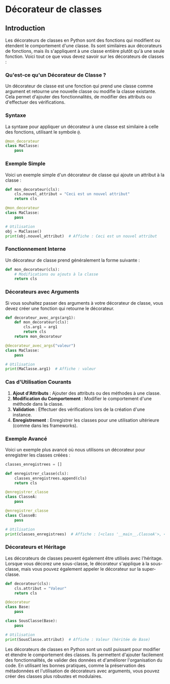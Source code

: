 # Décorateur de classes

## Introduction
Les décorateurs de classes en Python sont des fonctions qui modifient
ou étendent le comportement d'une classe. Ils sont similaires aux décorateurs
de fonctions, mais ils s'appliquent à une classe entière plutôt
qu'à une seule fonction. Voici tout ce que vous devez savoir
sur les décorateurs de classes :

### Qu'est-ce qu'un Décorateur de Classe ?

Un décorateur de classe est une fonction qui prend une classe
comme argument et retourne une nouvelle classe ou modifie la classe existante.
Cela permet d'ajouter des fonctionnalités, de modifier des attributs
ou d'effectuer des vérifications.

### Syntaxe

La syntaxe pour appliquer un décorateur à une classe est similaire
à celle des fonctions, utilisant le symbole `@`.

```python
@mon_decorateur
class MaClasse:
    pass
```

### Exemple Simple

Voici un exemple simple d'un décorateur de classe qui ajoute un attribut
à la classe :

```python
def mon_decorateur(cls):
    cls.nouvel_attribut = "Ceci est un nouvel attribut"
    return cls

@mon_decorateur
class MaClasse:
    pass

# Utilisation
obj = MaClasse()
print(obj.nouvel_attribut)  # Affiche : Ceci est un nouvel attribut
```

### Fonctionnement Interne

Un décorateur de classe prend généralement la forme suivante :

```python
def mon_decorateur(cls):
    # Modifications ou ajouts à la classe
    return cls
```

### Décorateurs avec Arguments

Si vous souhaitez passer des arguments à votre décorateur de classe,
vous devez créer une fonction qui retourne le décorateur.

```python
def decorateur_avec_args(arg1):
    def mon_decorateur(cls):
        cls.arg1 = arg1
        return cls
    return mon_decorateur

@decorateur_avec_args("valeur")
class MaClasse:
    pass

# Utilisation
print(MaClasse.arg1)  # Affiche : valeur
```

### Cas d'Utilisation Courants

1. **Ajout d'Attributs** : Ajouter des attributs ou des méthodes à une classe.
2. **Modification du Comportement** : Modifier le comportement d'une méthode
dans la classe.
3. **Validation** : Effectuer des vérifications lors de la création
d'une instance.
4. **Enregistrement** : Enregistrer les classes pour une utilisation
ultérieure (comme dans les frameworks).

### Exemple Avancé

Voici un exemple plus avancé où nous utilisons un décorateur
pour enregistrer les classes créées :

```python
classes_enregistrees = []

def enregistrer_classe(cls):
    classes_enregistrees.append(cls)
    return cls

@enregistrer_classe
class ClasseA:
    pass

@enregistrer_classe
class ClasseB:
    pass

# Utilisation
print(classes_enregistrees)  # Affiche : [<class '__main__.ClasseA'>, <class '__main__.ClasseB'>]
```

### Décorateurs et Héritage

Les décorateurs de classes peuvent également être utilisés avec l'héritage.
Lorsque vous décorez une sous-classe, le décorateur s'applique
à la sous-classe, mais vous pouvez également appeler le décorateur 
sur la super-classe.

```python
def decorateur(cls):
    cls.attribut = "Valeur"
    return cls

@decorateur
class Base:
    pass

class SousClasse(Base):
    pass

# Utilisation
print(SousClasse.attribut)  # Affiche : Valeur (héritée de Base)
```

Les décorateurs de classes en Python sont un outil puissant pour modifier
et étendre le comportement des classes. Ils permettent d'ajouter facilement
des fonctionnalités, de valider des données et d'améliorer l'organisation
du code. En utilisant les bonnes pratiques, comme la préservation
des métadonnées et l'utilisation de décorateurs avec arguments,
vous pouvez créer des classes plus robustes et modulaires.

